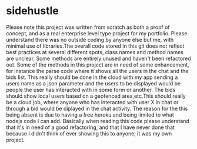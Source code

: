 # sidehustle
Please note this project was written from scratch as both a proof of concept, and as a real enterprise level type project for my portfolio.
Please understand there was no outside coding by anyone else but me, with minimal use of libraries.The overall code stored in this git does not reflect best practices at several different spots, class names and method names are unclear. Some methods are entirely unused and haven't been refactored out. Some of the methods in this project are in need of some enhancement, for instance the parse code where it shows all the users in the chat and the bids list. This really should be done in the cloud with my app sending a users name as a json parameter and the users to be displayed would be people the user has interacted with in some form or another. The bids should show local users based on a geofenced area,etc.This should really be a cloud job, where anyone who has interacted with user X in chat or through a bid would be diplayed in the chat activity. The reason for the this being absent is due to having a free heroku and being limited to what nodejs code I can add. Basically when reading this code please understand that it's in need of a good refactoring, and that I have never done that because I didn't think of ever showing this to anyone, it was my own project.  
